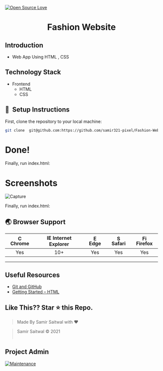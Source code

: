 [![Open Source Love](https://badges.frapsoft.com/os/v1/open-source.svg?v=102)](https://snip-share.herokuapp.com/)&nbsp;
<h1 align="center">Fashion Website</h1>

## Introduction
* Web App Using HTML , CSS


## Technology Stack
* Frontend
  * HTML
  * CSS


## 🚀&nbsp; Setup Instructions

First, clone the repository to your local machine:

```bash
git clone  git@github.com:https://github.com/samir321-pixel/Fashion-Website.git
```


# Done!
Finally, run index.html:

# Screenshots 
![Capture](https://user-images.githubusercontent.com/65664404/126194256-bc24996a-2c14-4ba7-82ca-0dcbd7eab680.PNG)

Finally, run index.html:
## 🌏 Browser Support

| <img src="https://user-images.githubusercontent.com/1215767/34348387-a2e64588-ea4d-11e7-8267-a43365103afe.png" alt="Chrome" width="16px" height="16px" /> Chrome | <img src="https://user-images.githubusercontent.com/1215767/34348590-250b3ca2-ea4f-11e7-9efb-da953359321f.png" alt="IE" width="16px" height="16px" /> Internet Explorer | <img src="https://user-images.githubusercontent.com/1215767/34348380-93e77ae8-ea4d-11e7-8696-9a989ddbbbf5.png" alt="Edge" width="16px" height="16px" /> Edge | <img src="https://user-images.githubusercontent.com/1215767/34348394-a981f892-ea4d-11e7-9156-d128d58386b9.png" alt="Safari" width="16px" height="16px" /> Safari | <img src="https://user-images.githubusercontent.com/1215767/34348383-9e7ed492-ea4d-11e7-910c-03b39d52f496.png" alt="Firefox" width="16px" height="16px" /> Firefox |
| :---------: | :---------: | :---------: | :---------: | :---------: |
| Yes | 10+ | Yes | Yes | Yes |


***
## Useful Resources
- [Git and GitHub](https://www.digitalocean.com/community/tutorials/how-to-use-git-a-reference-guide)
- [Getting Started – HTML](https://devdocs.io/html/)

## Like This?? Star ⭐ this Repo.

<!-- [![forthebadge](https://forthebadge.com/images/badges/made-with-html.svg)](https://github.com/samir321-pixel/Fashion-Website.git) -->

> Made By Samir Saitwal with ❤️

> Samir Saitwal &copy; 2021
<br><br>
## Project Admin
[![Maintenance](https://img.shields.io/maintenance/yes/2020?color=green&logo=github)](https://github.com/samir321-pixel)
